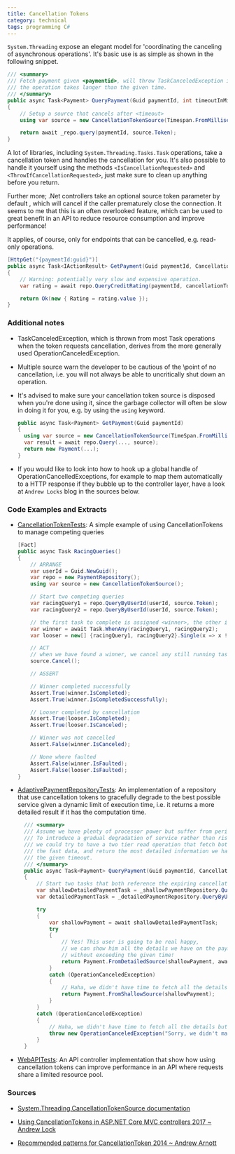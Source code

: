 ```yaml
---
title: Cancellation Tokens
category: technical
tags: programming C#
---
```


`System.Threading` expose an elegant model for 'coordinating the canceling of
asynchronous operations'. It's basic use is as simple as shown in the following
snippet.

```csharp
/// <summary>
/// Fetch payment given <paymentid>, will throw TaskCanceledException if
/// the operation takes langer than the given time.
/// </summary>
public async Task<Payment> QueryPayment(Guid paymentId, int timeoutInMilliseconds)
{
    // Setup a source that cancels after <timeout>
    using var source = new CancellationTokenSource(Timespan.FromMilliseconds(timeoutInMilliseconds));

    return await _repo.query(paymentId, source.Token);
}
```

A lot of libraries, including `System.Threading.Tasks.Task` operations, take a
cancellation token and handles the cancellation for you. It's also possible to
handle it yourself using the methods `<IsCancellationRequested>` and
`<ThrowIfCancellationRequested>`, just make sure to clean up anything before you
return.

Further more; .Net controllers take an optional source token parameter  by
default , which will cancel if the caller prematurely close the connection. It
seems to me that this is an often overlooked feature, which can be used to great
benefit in an API to reduce resource consumption and improve performance!

It applies, of course, only for endpoints that can be cancelled, e.g. read-only
operations.

```csharp
[HttpGet("{paymentId:guid}")]
public async Task<IActionResult> GetPayment(Guid paymentId, CancellationToken token)
{
    // Warning: potentially very slow and expensive operation.
    var rating = await repo.QueryCreditRating(paymentId, cancellationToken);

    return Ok(new { Rating = rating.value });
}
```

### Additional notes

* TaskCanceledException, which is thrown from most Task operations when the
  token requests cancellation, derives from the more generally used
  OperationCanceledException.

* Multiple source warn the developer to be cautious of the \point of no
  cancellation\, i.e. you will not always be able to uncritically shut down an
  operation.

* It's advised to make sure your cancellation token source is disposed when
  you're done using it, since the garbage collector will often be slow in doing
  it for you, e.g. by using the `using` keyword.

  ```csharp
  public async Task<Payment> GetPayment(Guid paymentId)
  {
    using var source = new CancellationTokenSource(TimeSpan.FromMilliseconds(100));
    var result = await repo.Query(..., source);
    return new Payment(...);
  }
  ```

* If you would like to look into how to hook up a global handle of
  OperationCancelledExceptions, for example to map them automatically to a HTTP
  response if they bubble up to the controller layer, have a look at `Andrew
  Locks` blog in the sources below.

### Code Examples and Extracts

* [CancellationTokenTests](https://github.com/tugend/CodeSamples/blob/master/CancellationTokenSamples/Tests/CancellationTokenTests.cs):
  A simple example of using CancellationTokens to manage competing queries

  ```csharp
  [Fact]
  public async Task RacingQueries()
  {
      // ARRANGE
      var userId = Guid.NewGuid();
      var repo = new PaymentRepository();
      using var source = new CancellationTokenSource();

      // Start two competing queries
      var racingQuery1 = repo.QueryByUserId(userId, source.Token);
      var racingQuery2 = repo.QueryByUserId(userId, source.Token);

      // the first task to complete is assigned <winner>, the other is assigned <looser>
      var winner = await Task.WhenAny(racingQuery1, racingQuery2);
      var looser = new[] {racingQuery1, racingQuery2}.Single(x => x != winner);

      // ACT
      // when we have found a winner, we cancel any still running tasks if any
      source.Cancel();

      // ASSERT

      // Winner completed successfully
      Assert.True(winner.IsCompleted);
      Assert.True(winner.IsCompletedSuccessfully);

      // Looser completed by cancellation
      Assert.True(looser.IsCompleted);
      Assert.True(looser.IsCanceled);

      // Winner was not cancelled
      Assert.False(winner.IsCanceled);

      // None where faulted
      Assert.False(winner.IsFaulted);
      Assert.False(looser.IsFaulted);
  }
  ```

* [AdaptivePaymentRepositoryTests](https://github.com/tugend/CodeSamples/blob/master/CancellationTokenSamples/Tests/AdaptivePaymentRepositoryTests.cs):
  An implementation of a repository that use cancellation tokens to gracefully
  degrade to the best possible service given a dynamic limit of execution
  time, i.e. it returns a more detailed result if it has the computation time.

  ```csharp
    /// <summary>
    /// Assume we have plenty of processor power but suffer from periodic slow reads.
    /// To introduce a gradual degradation of service rather than risk downtime,
    /// we could try to have a two tier read operation that fetch both the slow and
    /// the fast data, and return the most detailed information we have within
    /// the given timeout.
    /// </summary>
    public async Task<Payment> QueryPayment(Guid paymentId, CancellationToken token)
    {
        // Start two tasks that both reference the expiring cancellation token
        var shallowDetailedPaymentTask = _shallowPaymentRepository.QueryByUserId(paymentId, token);
        var detailedPaymentTask = _detailedPaymentRepository.QueryByUserId(paymentId, token);

        try
        {
            var shallowPayment = await shallowDetailedPaymentTask;
            try
            {
                // Yes! This user is going to be real happy,
                // we can show him all the details we have on the payment
                // without exceeding the given time!
                return Payment.FromDetailedSource(shallowPayment, await detailedPaymentTask);
            }
            catch (OperationCanceledException)
            {
                // Haha, we didn't have time to fetch all the details but we got the basis content.
                return Payment.FromShallowSource(shallowPayment);
            }
        }
        catch (OperationCanceledException)
        {
            // Haha, we didn't have time to fetch all the details but we got the basis content.
            throw new OperationCanceledException("Sorry, we didn't manage to get any results in time!");
        }
    }
    ```

* [WebAPITests](https://github.com/tugend/CodeSamples/blob/master/CancellationTokenSamples/Tests/WebApiTests.cs):
  An API controller implementation that show how using
  cancellation tokens can improve performance in an API where requests share a
  limited resource pool.

### Sources

* [System.Threading.CancellationTokenSource documentation](https://docs.microsoft.com/en-us/dotnet/api/system.threading.cancellationtokensource?view=net-5.0)

* [Using CancellationTokens in ASP.NET Core MVC controllers 2017 ~ Andrew Lock](https://andrewlock.net/using-cancellationtokens-in-asp-net-core-mvc-controllers/)

* [Recommended patterns for CancellationToken 2014 ~ Andrew Arnott](https://devblogs.microsoft.com/premier-developer/recommended-patterns-for-cancellationtoken/)